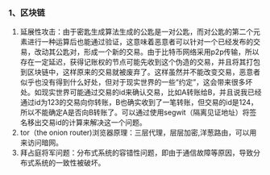 ### 1、区块链
 1. 延展性攻击：由于密匙生成算法生成的公匙是一对公匙，而对公匙的第二个元素进行一种运算后也能通过验证，这意味着恶意者可以针对一个已经发布的交易，改动其公匙对，形成一个新的交易。由于比特币网络采用p2p传输，所以存在一定延迟，获得记账权的节点可能先收到这个伪造的交易，并且将其打包到区块链中，这样原来的交易就被废弃了。这样虽然并不能改变交易，恶意者似乎也没有得到什么好处，但对于现实世界的一些“约定”，这会带来很多坏处。如现实世界可能通过交易的id来确认交易，比如A转账给B，并且说我已经通过id为123的交易向你转账，B也确实收到了一笔转账，但交易的id是124，所以不能确定A是否向B转账了。可以通过使用segwit（隔离见证地址）将签名移出交易id的计算来解决这一个问题。
 2. tor（the onion router)浏览器原理：三层代理，层层加密,洋葱路由，可以用来访问暗网。
 3. 拜占庭将军问题：分布式系统的容错性问题，即由于通信故障等原因，导致分布式系统的一致性被破坏。
